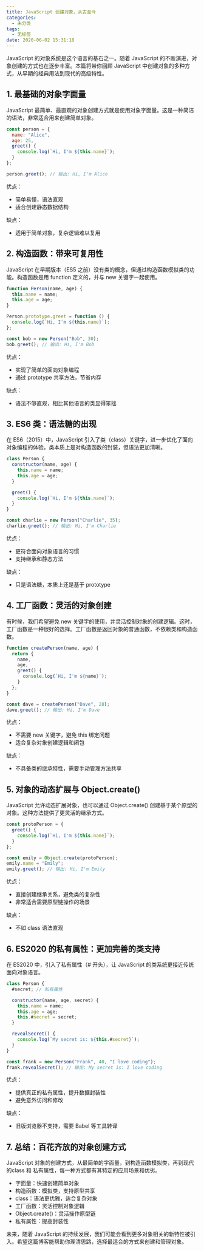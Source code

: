 ```yaml
---
title: JavaScript 创建对象，从古至今
categories:
  - 未分类
tags:
  - 无标签
date: 2020-06-02 15:31:18
---
```


<script setup lang="ts">
import PostHeader from '../../_components/PostHeader.vue'
import EditInfo from '../../_components/EditInfo.vue'
</script>


<PostHeader :postId='2600217392' />

JavaScript 的对象系统是这个语言的基石之一。随着 JavaScript 的不断演进，对象创建的方式也在逐步丰富。本篇将带你回顾 JavaScript 中创建对象的多种方式，从早期的经典用法到现代的高级特性。

## 1. 最基础的对象字面量

JavaScript 最简单、最直观的对象创建方式就是使用对象字面量。这是一种简洁的语法，非常适合用来创建简单对象。

```javascript
const person = {
  name: "Alice",
  age: 25,
  greet() {
    console.log(`Hi, I'm ${this.name}`);
  }
};

person.greet(); // 输出: Hi, I'm Alice
```

优点：

-	简单易懂，语法直观
-	适合创建静态数据结构

缺点：

-	适用于简单对象，复杂逻辑难以复用

## 2. 构造函数：带来可复用性

JavaScript 在早期版本（ES5 之前）没有类的概念，但通过构造函数模拟类的功能。构造函数是用 function 定义的，并与 new 关键字一起使用。

```javascript
function Person(name, age) {
  this.name = name;
  this.age = age;
}

Person.prototype.greet = function () {
  console.log(`Hi, I'm ${this.name}`);
};

const bob = new Person("Bob", 30);
bob.greet(); // 输出: Hi, I'm Bob
```

优点：

-	实现了简单的面向对象编程
-	通过 prototype 共享方法，节省内存

缺点：

-	语法不够直观，相比其他语言的类显得笨拙

## 3. ES6 类：语法糖的出现

在 ES6（2015）中，JavaScript 引入了类（class）关键字，进一步优化了面向对象编程的体验。类本质上是对构造函数的封装，但语法更加清晰。

```javascript
class Person {
  constructor(name, age) {
    this.name = name;
    this.age = age;
  }

  greet() {
    console.log(`Hi, I'm ${this.name}`);
  }
}

const charlie = new Person("Charlie", 35);
charlie.greet(); // 输出: Hi, I'm Charlie
```

优点：

-	更符合面向对象语言的习惯
-	支持继承和静态方法

缺点：

-	只是语法糖，本质上还是基于 prototype

## 4. 工厂函数：灵活的对象创建

有时候，我们希望避免 new 关键字的使用，并灵活控制对象的创建逻辑。这时，工厂函数是一种很好的选择。工厂函数是返回对象的普通函数，不依赖类和构造函数。

```javascript
function createPerson(name, age) {
  return {
    name,
    age,
    greet() {
      console.log(`Hi, I'm ${name}`);
    }
  };
}

const dave = createPerson("Dave", 28);
dave.greet(); // 输出: Hi, I'm Dave
```

优点：

-	不需要 new 关键字，避免 this 绑定问题
-	适合复杂对象创建逻辑和闭包

缺点：

-	不具备类的继承特性，需要手动管理方法共享

## 5. 对象的动态扩展与 Object.create()

JavaScript 允许动态扩展对象，也可以通过 Object.create() 创建基于某个原型的对象。这种方法提供了更灵活的继承方式。

```javascript
const protoPerson = {
  greet() {
    console.log(`Hi, I'm ${this.name}`);
  }
};

const emily = Object.create(protoPerson);
emily.name = "Emily";
emily.greet(); // 输出: Hi, I'm Emily
```

优点：

-	直接创建继承关系，避免类的复杂性
-	非常适合需要原型链操作的场景

缺点：

-	不如 class 语法直观

## 6. ES2020 的私有属性：更加完善的类支持

在 ES2020 中，引入了私有属性（# 开头），让 JavaScript 的类系统更接近传统面向对象语言。

```javascript
class Person {
  #secret; // 私有属性

  constructor(name, age, secret) {
    this.name = name;
    this.age = age;
    this.#secret = secret;
  }

  revealSecret() {
    console.log(`My secret is: ${this.#secret}`);
  }
}

const frank = new Person("Frank", 40, "I love coding");
frank.revealSecret(); // 输出: My secret is: I love coding
```

优点：

-	提供真正的私有属性，提升数据封装性
-	避免意外访问和修改

缺点：

-	旧版浏览器不支持，需要 Babel 等工具转译

## 7. 总结：百花齐放的对象创建方式

JavaScript 对象的创建方式，从最简单的字面量，到构造函数模拟类，再到现代的class 和 私有属性，每一种方式都有其特定的应用场景和优劣。

-	字面量：快速创建简单对象
-	构造函数：模拟类，支持原型共享
-	class：语法更优雅，适合复杂对象
-	工厂函数：灵活控制对象逻辑
-	Object.create()：灵活操作原型链
-	私有属性：提高封装性

未来，随着 JavaScript 的持续发展，我们可能会看到更多对象相关的新特性被引入。希望这篇博客能帮助你理清思路，选择最适合的方式来创建和管理对象。



<EditInfo editLink='https://github.com/liangpengyv/my-blog-by-fluxpress/issues/16' lastUpdated='2024-10-20 17:20:18' />